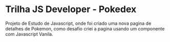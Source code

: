 # Trilha JS Developer - Pokedex

Projeto de Estudo de Javascript, onde foi criado uma nova pagina de detalhes de Pokemon, como desafio criei a pagina usando um componente com Javascript Vanila.
